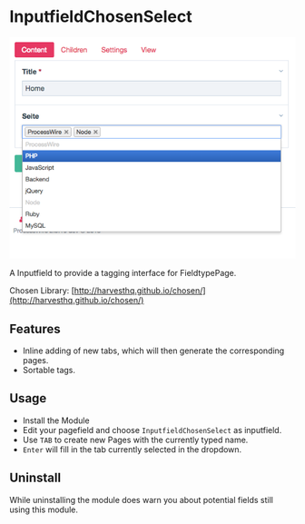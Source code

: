 # InputfieldChosenSelect

!["Screenshot showing the interface of InputfieldChosenSelect"](https://github.com/LostKobrakai/InputfieldChosenSelect/raw/master/screen.png)

A Inputfield to provide a tagging interface for FieldtypePage.

Chosen Library: [http://harvesthq.github.io/chosen/](http://harvesthq.github.io/chosen/)

## Features

- Inline adding of new tabs, which will then generate the corresponding pages.
- Sortable tags.

## Usage

- Install the Module
- Edit your pagefield and choose `InputfieldChosenSelect` as inputfield.
- Use `TAB` to create new Pages with the currently typed name.
- `Enter` will fill in the tab currently selected in the dropdown.

## Uninstall

While uninstalling the module does warn you about potential fields still using this module.
